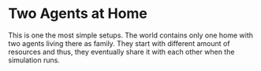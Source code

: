 # Two Agents at Home

This is one the most simple setups. The world contains only one home with two agents living there as family.
They start with different amount of resources and thus, they eventually share it with each other when the simulation runs.